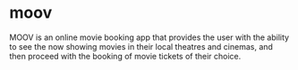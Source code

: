 # moov

MOOV is an online movie booking app that provides the user with the ability to see the now showing
movies in their local theatres and cinemas, and then proceed with the booking of movie tickets of their
choice.
